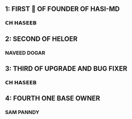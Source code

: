## 1: FIRST 🥇 OF FOUNDER OF HASI-MD
### 𝗖𝗛 𝗛𝗔𝗦𝗘𝗘𝗕

## 2: SECOND OF HELOER 
### NAVEED DOGAR

## 3: THIRD OF UPGRADE AND BUG FIXER
### 𝗖𝗛 𝗛𝗔𝗦𝗘𝗘𝗕

## 4: FOURTH ONE BASE OWNER
### SAM PANNDY
